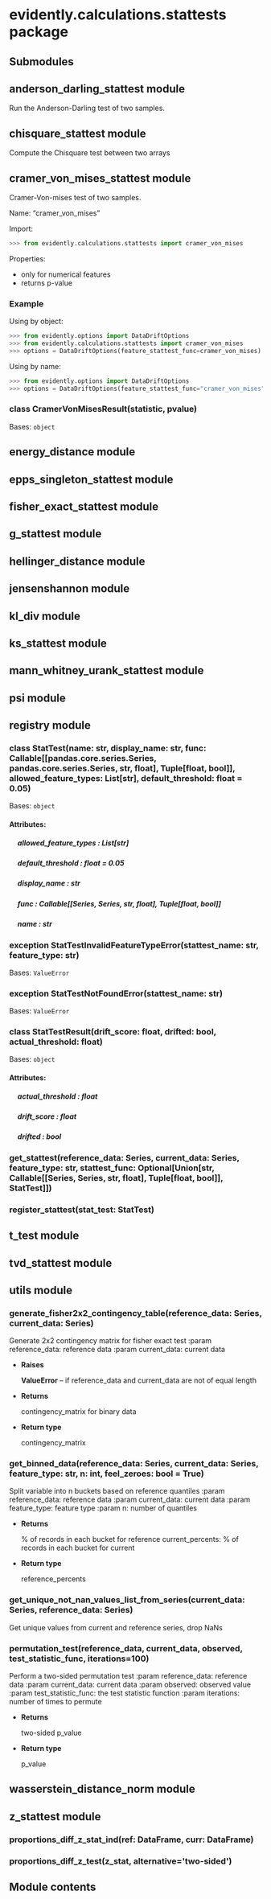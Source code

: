 # evidently.calculations.stattests package

## Submodules

## anderson_darling_stattest module

Run the  Anderson-Darling test of two samples.

## chisquare_stattest module

Compute the Chisquare test between two arrays

## cramer_von_mises_stattest module

Cramer-Von-mises test of two samples.

Name: “cramer_von_mises”

Import:

```python
>>> from evidently.calculations.stattests import cramer_von_mises
```

Properties:
- only for numerical features
- returns p-value

### Example

Using by object:

```python
>>> from evidently.options import DataDriftOptions
>>> from evidently.calculations.stattests import cramer_von_mises
>>> options = DataDriftOptions(feature_stattest_func=cramer_von_mises)
```

Using by name:

```python
>>> from evidently.options import DataDriftOptions
>>> options = DataDriftOptions(feature_stattest_func="cramer_von_mises")
```


### class CramerVonMisesResult(statistic, pvalue)
Bases: `object`

## energy_distance module

## epps_singleton_stattest module

## fisher_exact_stattest module

## g_stattest module

## hellinger_distance module

## jensenshannon module

## kl_div module

## ks_stattest module

## mann_whitney_urank_stattest module

## psi module

## registry module


### class StatTest(name: str, display_name: str, func: Callable[[pandas.core.series.Series, pandas.core.series.Series, str, float], Tuple[float, bool]], allowed_feature_types: List[str], default_threshold: float = 0.05)
Bases: `object`

#### Attributes: 

##### &nbsp;&nbsp;&nbsp;&nbsp; allowed_feature_types : List[str] 

##### &nbsp;&nbsp;&nbsp;&nbsp; default_threshold : float  = 0.05 

##### &nbsp;&nbsp;&nbsp;&nbsp; display_name : str 

##### &nbsp;&nbsp;&nbsp;&nbsp; func : Callable[[Series, Series, str, float], Tuple[float, bool]] 

##### &nbsp;&nbsp;&nbsp;&nbsp; name : str 

### exception StatTestInvalidFeatureTypeError(stattest_name: str, feature_type: str)
Bases: `ValueError`


### exception StatTestNotFoundError(stattest_name: str)
Bases: `ValueError`


### class StatTestResult(drift_score: float, drifted: bool, actual_threshold: float)
Bases: `object`

#### Attributes: 

##### &nbsp;&nbsp;&nbsp;&nbsp; actual_threshold : float 

##### &nbsp;&nbsp;&nbsp;&nbsp; drift_score : float 

##### &nbsp;&nbsp;&nbsp;&nbsp; drifted : bool 

### get_stattest(reference_data: Series, current_data: Series, feature_type: str, stattest_func: Optional[Union[str, Callable[[Series, Series, str, float], Tuple[float, bool]], StatTest]])

### register_stattest(stat_test: StatTest)
## t_test module

## tvd_stattest module

## utils module


### generate_fisher2x2_contingency_table(reference_data: Series, current_data: Series)
Generate 2x2 contingency matrix for fisher exact test
:param reference_data: reference data
:param current_data: current data


* **Raises**

    **ValueError** – if reference_data and current_data are not of equal length



* **Returns**

    contingency_matrix for binary data



* **Return type**

    contingency_matrix



### get_binned_data(reference_data: Series, current_data: Series, feature_type: str, n: int, feel_zeroes: bool = True)
Split variable into n buckets based on reference quantiles
:param reference_data: reference data
:param current_data: current data
:param feature_type: feature type
:param n: number of quantiles


* **Returns**

    % of records in each bucket for reference
    current_percents: % of records in each bucket for current



* **Return type**

    reference_percents



### get_unique_not_nan_values_list_from_series(current_data: Series, reference_data: Series)
Get unique values from current and reference series, drop NaNs


### permutation_test(reference_data, current_data, observed, test_statistic_func, iterations=100)
Perform a two-sided permutation test
:param reference_data: reference data
:param current_data: current data
:param observed: observed value
:param test_statistic_func: the test statistic function
:param iterations: number of times to permute


* **Returns**

    two-sided p_value



* **Return type**

    p_value


## wasserstein_distance_norm module

## z_stattest module


### proportions_diff_z_stat_ind(ref: DataFrame, curr: DataFrame)

### proportions_diff_z_test(z_stat, alternative='two-sided')
## Module contents
